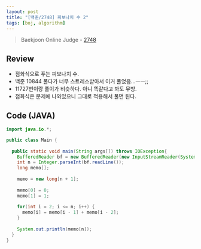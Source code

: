 ```yaml
---
layout: post
title: "[백준/2748] 피보나치 수 2"
tags: [boj, algorithm]
---
```

> Baekjoon Online Judge - [2748](https://www.acmicpc.net/problem/2748)

## Review
* 점화식으로 푸는 피보나치 수.
* 백준 10844 풀다가 너무 스트레스받아서 이거 풀었음...ㅡㅡ;;
* 11727번이랑 풀이가 비슷하다. 아니 똑같다고 봐도 무방.
* 점화식은 문제에 나와있으니 그대로 적용해서 풀면 된다.


## Code (JAVA)
```java
import java.io.*;

public class Main {
  
  public static void main(String args[]) throws IOException{
    BufferedReader bf = new BufferedReader(new InputStreamReader(System.in));
    int n = Integer.parseInt(bf.readLine());
    long memo[];
    
    memo = new long[n + 1];
    
    memo[0] = 0;
    memo[1] = 1;
    
    for(int i = 2; i <= n; i++) {
      memo[i] = memo[i - 1] + memo[i - 2];
    }
    
    System.out.println(memo[n]);
  }
}
```
